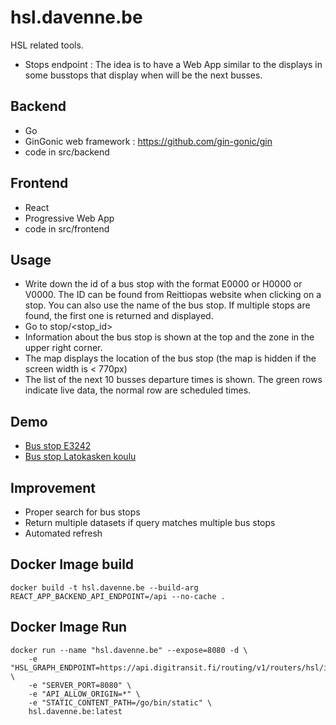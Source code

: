 # hsl.davenne.be
HSL related tools.
- Stops endpoint : The idea is to have a Web App similar to the displays in some busstops that display when will be the next busses.

## Backend
- Go
- GinGonic web framework : https://github.com/gin-gonic/gin
- code in src/backend

## Frontend
- React
- Progressive Web App
- code in src/frontend

## Usage
- Write down the id of a bus stop with the format E0000 or H0000 or V0000. The ID can be found from Reittiopas website when clicking on a stop. You can also use the name of the bus stop. If multiple stops are found, the first one is returned and displayed.  
- Go to stop/<stop_id>  
- Information about the bus stop is shown at the top and the zone in the upper right corner.
- The map displays the location of the bus stop (the map is hidden if the screen width is < 770px)
- The list of the next 10 busses departure times is shown. The green rows indicate live data, the normal row are scheduled times.

## Demo
- [Bus stop E3242](https://hsl.davenne.be/stop/E3242)
- [Bus stop Latokasken koulu](https://hsl.davenne.be/stop/latokasken)

## Improvement
- Proper search for bus stops
- Return multiple datasets if query matches multiple bus stops
- Automated refresh

## Docker Image build
```console
docker build -t hsl.davenne.be --build-arg REACT_APP_BACKEND_API_ENDPOINT=/api --no-cache .
```
## Docker Image Run
```console
docker run --name "hsl.davenne.be" --expose=8080 -d \
    -e "HSL_GRAPH_ENDPOINT=https://api.digitransit.fi/routing/v1/routers/hsl/index/graphql" \
    -e "SERVER_PORT=8080" \
    -e "API_ALLOW_ORIGIN=*" \
    -e "STATIC_CONTENT_PATH=/go/bin/static" \
    hsl.davenne.be:latest
```